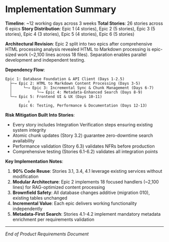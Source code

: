 # Implementation Summary

**Timeline**: ~12 working days across 3 weeks
**Total Stories**: 26 stories across 6 epics
**Story Distribution**: Epic 1 (4 stories), Epic 2 (5 stories), Epic 3 (5 stories), Epic 4 (3 stories), Epic 5 (4 stories), Epic 6 (5 stories)

**Architectural Revision**: Epic 2 split into two epics after comprehensive HTML processing analysis revealed HTML to Markdown processing is epic-sized work (~2,100 lines across 18 files). Separation enables parallel development and independent testing.

**Dependency Flow**:
```
Epic 1: Database Foundation & API Client (Days 1-2.5)
  ├─→ Epic 2: HTML to Markdown Content Processing (Days 3-5)
  │     └─→ Epic 3: Incremental Sync & Chunk Management (Days 6-7)
  │           └─→ Epic 4: Metadata-Enhanced Search (Days 8-9)
  └─→ Epic 5: Frontend UI & UX (Days 10-11)
          ↓
      Epic 6: Testing, Performance & Documentation (Days 12-13)
```

**Risk Mitigation Built Into Stories**:
- Every story includes Integration Verification steps ensuring existing system integrity
- Atomic chunk updates (Story 3.2) guarantee zero-downtime search availability
- Performance validation (Story 6.3) validates NFRs before production
- Comprehensive testing (Stories 6.1-6.2) validates all integration points

**Key Implementation Notes**:
1. **90% Code Reuse**: Stories 3.1, 3.4, 4.1 leverage existing services without modification
2. **Modular Architecture**: Epic 2 implements 18 focused handlers (~2,100 lines) for RAG-optimized content processing
3. **Brownfield Safety**: All database changes additive (migration 010), existing tables unchanged
4. **Incremental Value**: Each epic delivers working functionality independently
5. **Metadata-First Search**: Stories 4.1-4.2 implement mandatory metadata enrichment per requirements validation

---

*End of Product Requirements Document*
